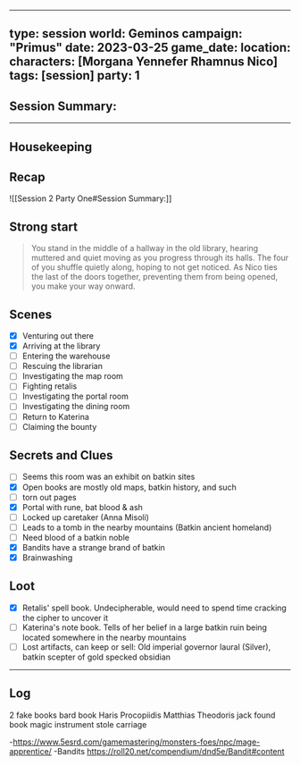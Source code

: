 

---
type: session
world: Geminos
campaign: "Primus"
date: 2023-03-25
game_date: 
location: 
characters: [Morgana Yennefer Rhamnus Nico]
tags: [session]
party: 1
---

## Session Summary:



---

## Housekeeping



## Recap

![[Session 2 Party One#Session Summary:]]

## Strong start

>You stand in the middle of a hallway in the old library, hearing muttered and quiet moving as you progress through its halls. The four of you shuffle quietly along, hoping to not get noticed.  As Nico ties the last of the doors together, preventing them from being opened, you make your way onward.
## Scenes

- [x] Venturing out there
- [x] Arriving at the library
- [ ] Entering the warehouse
- [ ] Rescuing the librarian
- [ ] Investigating the map room
- [ ] Fighting retalis
- [ ] Investigating the portal room
- [ ] Investigating the dining room
- [ ] Return to Katerina
- [ ] Claiming the bounty

## Secrets and Clues

- [ ] Seems this room was an exhibit on batkin sites
- [x] Open books are mostly old maps, batkin history, and such
- [ ] torn out pages
- [x] Portal with rune, bat blood & ash
- [ ] Locked up caretaker (Anna Misoli)
- [ ] Leads to a tomb in the nearby mountains (Batkin ancient homeland)
- [ ] Need blood of a batkin noble
- [x] Bandits have a strange brand of batkin 
- [x] Brainwashing

## Loot

- [x] Retalis' spell book. Undecipherable, would need to spend time cracking the cipher to uncover it
- [ ] Katerina's note book. Tells of her belief in a large batkin ruin being located somewhere in the nearby mountains
- [ ]  Lost artifacts, can keep or sell: Old imperial governor laural (Silver), batkin scepter of gold specked obsidian

---

## Log

2 fake books
bard book
Haris Procopiidis
Matthias
Theodoris
jack found book
magic instrument 
stole carriage

-https://www.5esrd.com/gamemastering/monsters-foes/npc/mage-apprentice/
-Bandits https://roll20.net/compendium/dnd5e/Bandit#content













